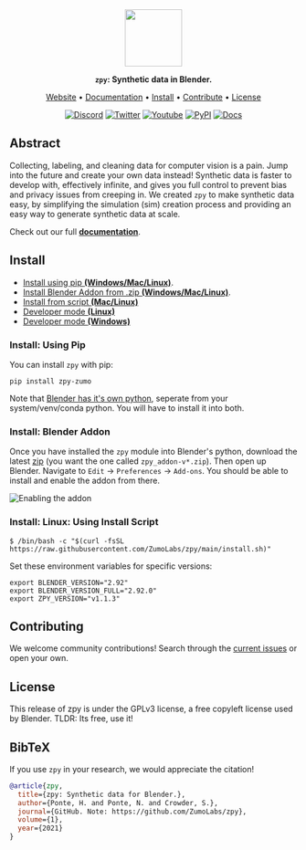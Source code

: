<div align="center">

<img src="https://github.com/ZumoLabs/zpy/raw/main/docs/zl_tile_logo.png" width="100px">

**`zpy`: Synthetic data in Blender.**

<p align="center">
  <a href="https://www.zumolabs.ai/?utm_source=github.com&utm_medium=referral&utm_campaign=zpy">Website</a> •
  <a href="https://zumolabs.github.io/zpy/">Documentation</a> •
  <a href="#Install">Install</a> •
  <a href="#Contribute">Contribute</a> •
  <a href="#License">License</a>
</p>

<p align="center">
  <a href="https://discord.gg/nXvXweHtG8"><img alt="Discord" title="Discord" src="https://img.shields.io/badge/-ZPY Devs-grey?style=for-the-badge&logo=discord&logoColor=white"/></a>
  <a href="https://twitter.com/ZumoLabs"><img alt="Twitter" title="Twitter" src="https://img.shields.io/badge/-@ZumoLabs-1DA1F2?style=for-the-badge&logo=twitter&logoColor=white"/></a>
  <a href="https://www.youtube.com/channel/UCcU2Z8ArljfDzfq7SOz-ytQ"><img alt="Youtube" title="Youtube" src="https://img.shields.io/badge/-ZumoLabs-red?style=for-the-badge&logo=youtube&logoColor=white"/></a>
  <a href="https://pypi.org/project/zpy-zumo/"><img alt="PyPI" title="PyPI" src="https://img.shields.io/badge/-PyPI-yellow?style=for-the-badge&logo=PyPI&logoColor=white"/></a>
  <a href="https://zumolabs.github.io/zpy/"><img alt="Docs" title="Docs" src="https://img.shields.io/badge/-Docs-black?style=for-the-badge&logo=Read%20the%20docs&logoColor=white"/></a>
</p>

</div>

## Abstract

Collecting, labeling, and cleaning data for computer vision is a pain. Jump into the future and create your own data instead! Synthetic data is faster to develop with, effectively infinite, and gives you full control to prevent bias and privacy issues from creeping in. We created `zpy` to make synthetic data easy, by simplifying the simulation (sim) creation process and providing an easy way to generate synthetic data at scale.

Check out our full [**documentation**](https://zumolabs.github.io/zpy/).

## Install

- [Install using pip **(Windows/Mac/Linux)**](#installpip).
- [Install Blender Addon from .zip **(Windows/Mac/Linux)**](#installzip).
- [Install from script **(Mac/Linux)**](#installscript_linux)
- [Developer mode **(Linux)**](https://github.com/ZumoLabs/zpy/tree/main/docs/developer_mode.md#install-linux-developer-environment-)
- [Developer mode **(Windows)**](https://github.com/ZumoLabs/zpy/tree/main/docs/developer_mode.md#install-windows-developer-environment-)

### Install: Using Pip <a name="installpip"></a>

You can install `zpy` with pip:

``` 
pip install zpy-zumo
```

Note that [Blender has it's own python](https://github.com/ZumoLabs/zpy/tree/main/docs/blender_python_path.md), seperate from your system/venv/conda python. You will have to install it into both.

### Install: Blender Addon <a name="installzip"></a>

Once you have installed the `zpy` module into Blender's python, download the latest [zip](https://github.com/ZumoLabs/zpy/releases) (you want the one called `zpy_addon-v*.zip`). Then open up Blender. Navigate to `Edit` -> `Preferences` -> `Add-ons`. You should be able to install and enable the addon from there.

![Enabling the addon](https://github.com/ZumoLabs/zpy/raw/main/docs/install_zpy.png)

### Install: Linux: Using Install Script <a name="installscript_linux"></a>

``` 
$ /bin/bash -c "$(curl -fsSL https://raw.githubusercontent.com/ZumoLabs/zpy/main/install.sh)"
```

Set these environment variables for specific versions:

```
export BLENDER_VERSION="2.92"
export BLENDER_VERSION_FULL="2.92.0"
export ZPY_VERSION="v1.1.3"
```

## Contributing

We welcome community contributions! Search through the [current issues](https://github.com/ZumoLabs/zpy/issues) or open your own.

## License

This release of zpy is under the GPLv3 license, a free copyleft license used by Blender. TLDR: Its free, use it!

## BibTeX

If you use `zpy` in your research, we would appreciate the citation!

```bibtex
@article{zpy,
  title={zpy: Synthetic data for Blender.},
  author={Ponte, H. and Ponte, N. and Crowder, S.},
  journal={GitHub. Note: https://github.com/ZumoLabs/zpy},
  volume={1},
  year={2021}
}
```
